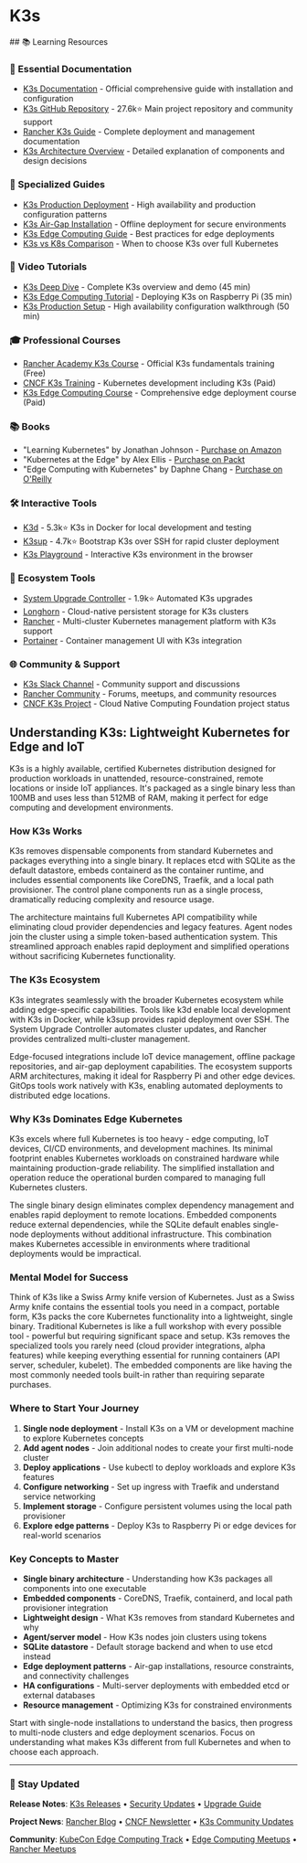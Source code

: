 # K3s

<GitHubButtons />
## 📚 Learning Resources

### 📖 Essential Documentation
- [K3s Documentation](https://docs.k3s.io/) - Official comprehensive guide with installation and configuration
- [K3s GitHub Repository](https://github.com/k3s-io/k3s) - 27.6k⭐ Main project repository and community support
- [Rancher K3s Guide](https://rancher.com/docs/k3s/latest/en/) - Complete deployment and management documentation
- [K3s Architecture Overview](https://docs.k3s.io/architecture) - Detailed explanation of components and design decisions

### 📝 Specialized Guides
- [K3s Production Deployment](https://docs.k3s.io/installation/ha) - High availability and production configuration patterns
- [K3s Air-Gap Installation](https://docs.k3s.io/installation/airgap) - Offline deployment for secure environments
- [K3s Edge Computing Guide](https://www.cncf.io/blog/2019/07/05/how-to-deploy-k3s-on-edge-devices/) - Best practices for edge deployments
- [K3s vs K8s Comparison](https://www.rancher.com/blog/2019/2019-02-26-comparing-k8s-distros/) - When to choose K3s over full Kubernetes

### 🎥 Video Tutorials
- [K3s Deep Dive](https://www.youtube.com/watch?v=hMr3prm9gDM) - Complete K3s overview and demo (45 min)
- [K3s Edge Computing Tutorial](https://www.youtube.com/watch?v=2LNxGVS81mE) - Deploying K3s on Raspberry Pi (35 min)
- [K3s Production Setup](https://www.youtube.com/watch?v=UoOcLXfa8EU) - High availability configuration walkthrough (50 min)

### 🎓 Professional Courses
- [Rancher Academy K3s Course](https://academy.rancher.com/courses/k3s-101) - Official K3s fundamentals training (Free)
- [CNCF K3s Training](https://training.linuxfoundation.org/training/kubernetes-for-developers/) - Kubernetes development including K3s (Paid)
- [K3s Edge Computing Course](https://www.udemy.com/course/kubernetes-edge-computing-with-k3s/) - Comprehensive edge deployment course (Paid)

### 📚 Books
- "Learning Kubernetes" by Jonathan Johnson - [Purchase on Amazon](https://www.amazon.com/dp/1492081043)
- "Kubernetes at the Edge" by Alex Ellis - [Purchase on Packt](https://www.packtpub.com/product/kubernetes-at-the-edge/9781801078474)
- "Edge Computing with Kubernetes" by Daphne Chang - [Purchase on O'Reilly](https://www.oreilly.com/library/view/edge-computing-with/9781492087250/)

### 🛠️ Interactive Tools
- [K3d](https://k3d.io/) - 5.3k⭐ K3s in Docker for local development and testing
- [K3sup](https://github.com/alexellis/k3sup) - 4.7k⭐ Bootstrap K3s over SSH for rapid cluster deployment
- [K3s Playground](https://killercoda.com/playgrounds/scenario/kubernetes) - Interactive K3s environment in the browser

### 🚀 Ecosystem Tools
- [System Upgrade Controller](https://github.com/rancher/system-upgrade-controller) - 1.9k⭐ Automated K3s upgrades
- [Longhorn](https://longhorn.io/) - Cloud-native persistent storage for K3s clusters
- [Rancher](https://rancher.com/) - Multi-cluster Kubernetes management platform with K3s support
- [Portainer](https://www.portainer.io/) - Container management UI with K3s integration

### 🌐 Community & Support
- [K3s Slack Channel](https://rancher-users.slack.com/) - Community support and discussions
- [Rancher Community](https://rancher.com/community/) - Forums, meetups, and community resources
- [CNCF K3s Project](https://landscape.cncf.io/card-mode?category=certified-kubernetes-distribution&grouping=category) - Cloud Native Computing Foundation project status

## Understanding K3s: Lightweight Kubernetes for Edge and IoT

K3s is a highly available, certified Kubernetes distribution designed for production workloads in unattended, resource-constrained, remote locations or inside IoT appliances. It's packaged as a single binary less than 100MB and uses less than 512MB of RAM, making it perfect for edge computing and development environments.

### How K3s Works
K3s removes dispensable components from standard Kubernetes and packages everything into a single binary. It replaces etcd with SQLite as the default datastore, embeds containerd as the container runtime, and includes essential components like CoreDNS, Traefik, and a local path provisioner. The control plane components run as a single process, dramatically reducing complexity and resource usage.

The architecture maintains full Kubernetes API compatibility while eliminating cloud provider dependencies and legacy features. Agent nodes join the cluster using a simple token-based authentication system. This streamlined approach enables rapid deployment and simplified operations without sacrificing Kubernetes functionality.

### The K3s Ecosystem
K3s integrates seamlessly with the broader Kubernetes ecosystem while adding edge-specific capabilities. Tools like k3d enable local development with K3s in Docker, while k3sup provides rapid deployment over SSH. The System Upgrade Controller automates cluster updates, and Rancher provides centralized multi-cluster management.

Edge-focused integrations include IoT device management, offline package repositories, and air-gap deployment capabilities. The ecosystem supports ARM architectures, making it ideal for Raspberry Pi and other edge devices. GitOps tools work natively with K3s, enabling automated deployments to distributed edge locations.

### Why K3s Dominates Edge Kubernetes
K3s excels where full Kubernetes is too heavy - edge computing, IoT devices, CI/CD environments, and development machines. Its minimal footprint enables Kubernetes workloads on constrained hardware while maintaining production-grade reliability. The simplified installation and operation reduce the operational burden compared to managing full Kubernetes clusters.

The single binary design eliminates complex dependency management and enables rapid deployment to remote locations. Embedded components reduce external dependencies, while the SQLite default enables single-node deployments without additional infrastructure. This combination makes Kubernetes accessible in environments where traditional deployments would be impractical.

### Mental Model for Success
Think of K3s like a Swiss Army knife version of Kubernetes. Just as a Swiss Army knife contains the essential tools you need in a compact, portable form, K3s packs the core Kubernetes functionality into a lightweight, single binary. Traditional Kubernetes is like a full workshop with every possible tool - powerful but requiring significant space and setup. K3s removes the specialized tools you rarely need (cloud provider integrations, alpha features) while keeping everything essential for running containers (API server, scheduler, kubelet). The embedded components are like having the most commonly needed tools built-in rather than requiring separate purchases.

### Where to Start Your Journey
1. **Single node deployment** - Install K3s on a VM or development machine to explore Kubernetes concepts
2. **Add agent nodes** - Join additional nodes to create your first multi-node cluster
3. **Deploy applications** - Use kubectl to deploy workloads and explore K3s features
4. **Configure networking** - Set up ingress with Traefik and understand service networking
5. **Implement storage** - Configure persistent volumes using the local path provisioner
6. **Explore edge patterns** - Deploy K3s to Raspberry Pi or edge devices for real-world scenarios

### Key Concepts to Master
- **Single binary architecture** - Understanding how K3s packages all components into one executable
- **Embedded components** - CoreDNS, Traefik, containerd, and local path provisioner integration
- **Lightweight design** - What K3s removes from standard Kubernetes and why
- **Agent/server model** - How K3s nodes join clusters using tokens
- **SQLite datastore** - Default storage backend and when to use etcd instead
- **Edge deployment patterns** - Air-gap installations, resource constraints, and connectivity challenges
- **HA configurations** - Multi-server deployments with embedded etcd or external databases
- **Resource management** - Optimizing K3s for constrained environments

Start with single-node installations to understand the basics, then progress to multi-node clusters and edge deployment scenarios. Focus on understanding what makes K3s different from full Kubernetes and when to choose each approach.

---

### 📡 Stay Updated

**Release Notes**: [K3s Releases](https://github.com/k3s-io/k3s/releases) • [Security Updates](https://github.com/k3s-io/k3s/security/advisories) • [Upgrade Guide](https://docs.k3s.io/upgrades)

**Project News**: [Rancher Blog](https://rancher.com/blog/) • [CNCF Newsletter](https://www.cncf.io/newsroom/newsletter/) • [K3s Community Updates](https://rancher-users.slack.com/)

**Community**: [KubeCon Edge Computing Track](https://www.cncf.io/kubecon-cloudnativecon-events/) • [Edge Computing Meetups](https://www.meetup.com/topics/edge-computing/) • [Rancher Meetups](https://www.meetup.com/pro/rancher/)
